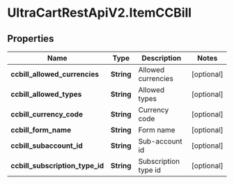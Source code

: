# UltraCartRestApiV2.ItemCCBill

## Properties

Name | Type | Description | Notes
------------ | ------------- | ------------- | -------------
**ccbill_allowed_currencies** | **String** | Allowed currencies | [optional] 
**ccbill_allowed_types** | **String** | Allowed types | [optional] 
**ccbill_currency_code** | **String** | Currency code | [optional] 
**ccbill_form_name** | **String** | Form name | [optional] 
**ccbill_subaccount_id** | **String** | Sub-account id | [optional] 
**ccbill_subscription_type_id** | **String** | Subscription type id | [optional] 



